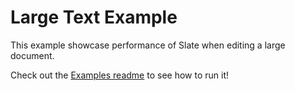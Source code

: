 
# Large Text Example

This example showcase performance of Slate when editing a large document.

Check out the [Examples readme](..) to see how to run it!
